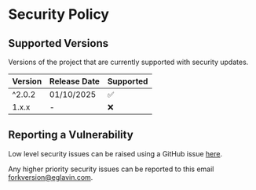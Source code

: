 # Security Policy

## Supported Versions

Versions of the project that are currently supported with security updates.

| Version    |  Release Date | Supported          |
| ---------- | ------------- | ------------------ |
| ^2.0.2     | 01/10/2025    | :white_check_mark: |
| 1.x.x      | -             | :x:                |

## Reporting a Vulnerability

Low level security issues can be raised using a GitHub issue [here](https://github.com/eglavin/fork-version/issues/new).

Any higher priority security issues can be reported to this email forkversion@eglavin.com.
